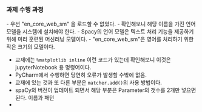 <h3>과제 수행 과정</h3>
- 우선 "en_core_web_sm" 을 로드할 수 없었다.
- 확인해보니 해당 이름을 가진 언어 모델을 시스템에 설치해야 한다.
- Spacy의 언어 모델은 텍스트 처리 기능을 제공하기 위해 미리 훈련된 머신러닝 모델이다.
- "en_core_web_sm"은 영어를 처리하기 위한 작은 크기의 모델이다.

- 교재에는 `%matplotlib inline` 이런 코드가 있는데 확인해보니 이것은 jupyterNotebook 용 명령어이다.
- PyCharm에서 수행하면 당연히 오류가 발생할 수밖에 없음.
- 교재에 있는 것과 또 다른 부분은 `matcher.add()`의 사용 방법이다.
- spaCy의 버전이 업데이트 되면서 해당 부분은 Parameter의 갯수를 2개만 넣으면 된다. 이름과 패턴
- 